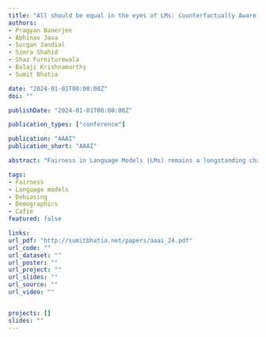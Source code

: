 ```yaml
---
title: "All should be equal in the eyes of LMs: Counterfactually Aware Fair Text Generation"
authors:
- Pragyan Banerjee
- Abhinav Java
- Surgan Jandial
- Simra Shahid
- Shaz Furniturewala
- Balaji Krishnamurthy
- Sumit Bhatia

date: "2024-01-01T00:00:00Z"
doi: ""

publishDate: "2024-01-01T00:00:00Z"

publication_types: ["conference"]

publication: "AAAI"
publication_short: "AAAI"

abstract: "Fairness in Language Models (LMs) remains a longstanding challenge, given the inherent biases in training data that can be perpetuated by models and affect the downstream tasks. Recent methods employ expensive retraining or attempt debiasing during inference by constraining model outputs to contrast from a reference set of biased templates/exemplars. Regardless, they don't address the primary goal of fairness to maintain equitability across different demographic groups. In this work, we posit that inferencing LMs to generate unbiased output for one demographic under a context ensues from being aware of outputs for other demographics under the same context. To this end, we propose Counterfactually Aware Fair InferencE (CAFIE), a framework that dynamically compares the model's understanding of diverse demographics to generate more equitable sentences. We conduct an extensive empirical evaluation using base LMs of varying sizes and across three diverse datasets and found that CAFIE outperforms strong baselines. CAFIE produces fairer text and strikes the best balance between fairness and language modeling capability."

tags:
- Fairness
- Language models
- Debiasing
- Demographics
- Cafie
featured: false

links:
url_pdf: "http://sumitbhatia.net/papers/aaai_24.pdf"
url_code: ""
url_dataset: ""
url_poster: ""
url_project: ""
url_slides: ""
url_source: ""
url_video: ""


projects: []
slides: ""
---
```


